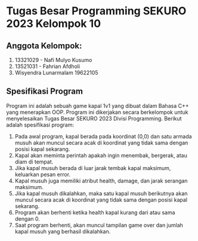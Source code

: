 # Tugas Besar Programming SEKURO 2023 Kelompok 10
## Anggota Kelompok:
1. 13321029 - Nafi Mulyo Kusumo
2. 13521031 - Fahrian Afdholi
3. Wisyendra Lunarmalam 19622105

## Spesifikasi Program
Program ini adalah sebuah game kapal 1v1 yang dibuat dalam Bahasa C++ yang menerapkan OOP. Program ini dikerjakan secara berkelompok untuk menyelesaikan Tugas Besar SEKURO 2023 Divisi Programming. Berikut adalah spesifikasi program:
1.	Pada awal program, kapal berada pada koordinat (0,0) dan satu armada musuh akan muncul secara acak di koordinat yang tidak sama dengan posisi kapal sekarang.
2.	Kapal akan meminta perintah apakah ingin menembak, bergerak, atau diam di tempat.
3.	Jika kapal musuh berada di luar jarak tembak kapal maksimum, keluarkan pesan error.
4.	Kapal musuh juga memiliki atribut health, damage, dan jarak serangan maksimum.
5.	Jika kapal musuh dikalahkan, maka satu kapal musuh berikutnya akan muncul secara acak di koordinat yang tidak sama dengan posisi kapal sekarang.
6.	Program akan berhenti ketika health kapal kurang dari atau sama dengan 0.
7.	Saat program berhenti, akan muncul tampilan game over dan jumlah kapal musuh yang berhasil dikalahkan.
